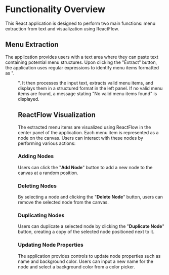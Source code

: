 <h1>Functionality Overview</h1>
This React application is designed to perform two main functions: menu extraction from text and visualization using ReactFlow.

<h2>Menu Extraction</h2>
The application provides users with a text area where they can paste text containing potential menu structures. Upon clicking the "Extract" button, the application uses regular expressions to identify menu items formatted as "<number>. <Menu Text>". It then processes the input text, extracts valid menu items, and displays them in a structured format in the left panel. If no valid menu items are found, a message stating "No valid menu items found" is displayed.

<h2>ReactFlow Visualization</h2>
The extracted menu items are visualized using ReactFlow in the center panel of the application. Each menu item is represented as a node on the canvas. Users can interact with these nodes by performing various actions:

### Adding Nodes
Users can click the "**Add Node**" button to add a new node to the canvas at a random position.

### Deleting Nodes
By selecting a node and clicking the "**Delete Node**" button, users can remove the selected node from the canvas.

### Duplicating Nodes
Users can duplicate a selected node by clicking the "**Duplicate Node**" button, creating a copy of the selected node positioned next to it.

### Updating Node Properties
The application provides controls to update node properties such as name and background color. Users can input a new name for the node and select a background color from a color picker.

